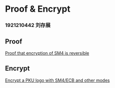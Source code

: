 # Proof & Encrypt

### 1921210442 刘存展

## Proof

[Proof that encryption of SM4 is reversible](./proof)

## Encrypt

[Encrypt a PKU logo with SM4/ECB and other modes](./encrypt)